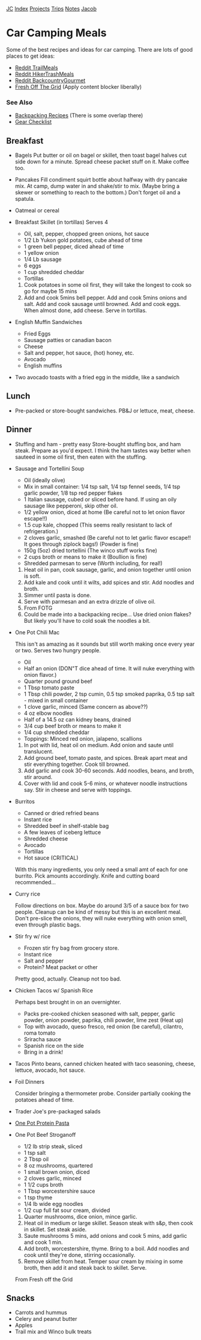 [JC](/index.html) [Index](/index.html) [Projects](/projects.html) [Trips](/trips.html) [Notes](/notes.html) [Jacob](/about.html)

# Car Camping Meals

Some of the best recipes and ideas for car camping. There are lots of good places to get ideas:

- [Reddit TrailMeals](https://old.reddit.com/r/trailmeals/top?t=all)
- [Reddit HikerTrashMeals](https://old.reddit.com/r/HikerTrashMeals/top?t=all)
- [Reddit BackcountryGourmet](https://old.reddit.com/r/Backcountrygourmet/top?t=all)
- [Fresh Off The Grid](https://www.freshoffthegrid.com/backpacking-recipes/) (Apply content blocker liberally)

### See Also

- [Backpacking Recipes](/notes/camping_recipes.html) (There is some overlap there)
- [Gear Checklist](/notes/gear_checklist.html)

## Breakfast

- Bagels Put butter or oil on bagel or skillet, then toast bagel halves cut side down for a minute. Spread cheese packet stuff on it. Make coffee too.
- Pancakes Fill condiment squirt bottle about halfway with dry pancake mix. At camp, dump water in and shake/stir to mix. (Maybe bring a skewer or something to reach to the bottom.) Don't forget oil and a spatula.
- Oatmeal or cereal
- Breakfast Skillet (in tortillas) Serves 4
  
  - Oil, salt, pepper, chopped green onions, hot sauce
  - 1/2 Lb Yukon gold potatoes, cube ahead of time
  - 1 green bell pepper, diced ahead of time
  - 1 yellow onion
  - 1/4 Lb sausage
  - 6 eggs
  - 1 cup shredded cheddar
  - Tortillas
  
  <!--THE END-->
  
  1. Cook potatoes in some oil first, they will take the longest to cook so go for maybe 15 mins
  2. Add and cook 5mins bell pepper. Add and cook 5mins onions and salt. Add and cook sausage until browned. Add and cook eggs. When almost done, add cheese. Serve in tortillas.
- English Muffin Sandwiches
  
  - Fried Eggs
  - Sausage patties or canadian bacon
  - Cheese
  - Salt and pepper, hot sauce, (hot) honey, etc.
  - Avocado
  - English muffins
- Two avocado toasts with a fried egg in the middle, like a sandwich

## Lunch

- Pre-packed or store-bought sandwiches. PB&amp;J or lettuce, meat, cheese.

## Dinner

- Stuffing and ham - pretty easy Store-bought stuffing box, and ham steak. Prepare as you'd expect. I think the ham tastes way better when sauteed in some oil first, then eaten with the stuffing.
- Sausage and Tortellini Soup
  
  - Oil (ideally olive)
  - Mix in small container: 1/4 tsp salt, 1/4 tsp fennel seeds, 1/4 tsp garlic powder, 1/8 tsp red pepper flakes
  - 1 Italian sausage, cubed or sliced before hand. If using an oily sausage like pepperoni, skip other oil.
  - 1/2 yellow onion, diced at home (Be careful not to let onion flavor escape!!)
  - 1.5 cup kale, chopped (This seems really resistant to lack of refrigeration.)
  - 2 cloves garlic, smashed (Be careful not to let garlic flavor escape!! It goes through ziplock bags!) (Powder is fine)
  - 150g (5oz) dried tortellini (The winco stuff works fine)
  - 2 cups broth or means to make it (Boullion is fine)
  - Shredded parmesan to serve (Worth including, for real!)
  
  <!--THE END-->
  
  1. Heat oil in pan, cook sausage, garlic, and onion together until onion is soft.
  2. Add kale and cook until it wilts, add spices and stir. Add noodles and broth.
  3. Simmer until pasta is done.
  4. Serve with parmesan and an extra drizzle of olive oil.
  5. From FOTG
  6. Could be made into a backpacking recipe... Use dried onion flakes? But likely you'll have to cold soak the noodles a bit.
- One Pot Chili Mac
  
  This isn't as amazing as it sounds but still worth making once every year or two. Serves two hungry people.
  
  - Oil
  - Half an onion (DON"T dice ahead of time. It will nuke everything with onion flavor.)
  - Quarter pound ground beef
  - 1 Tbsp tomato paste
  - 1 Tbsp chili powder, 2 tsp cumin, 0.5 tsp smoked paprika, 0.5 tsp salt - mixed in small container
  - 1 clove garlic, minced (Same concern as above??)
  - 4 oz elbow noodles
  - Half of a 14.5 oz can kidney beans, drained
  - 3/4 cup beef broth or means to make it
  - 1/4 cup shredded cheddar
  - Toppings: Minced red onion, jalapeno, scallions
  
  <!--THE END-->
  
  1. In pot with lid, heat oil on medium. Add onion and saute until translucent.
  2. Add ground beef, tomato paste, and spices. Break apart meat and stir everything together. Cook till browned.
  3. Add garlic and cook 30-60 seconds. Add noodles, beans, and broth, stir around.
  4. Cover with lid and cook 5-6 mins, or whatever noodle instructions say. Stir in cheese and serve with toppings.
- Burritos
  
  - Canned or dried refried beans
  - Instant rice
  - Shredded beef in shelf-stable bag
  - A few leaves of iceberg lettuce
  - Shredded cheese
  - Avocado
  - Tortillas
  - Hot sauce (CRITICAL)
  
  With this many ingredients, you only need a small amt of each for one burrito. Pick amounts accordingly. Knife and cutting board recommended...
- Curry rice
  
  Follow directions on box. Maybe do around 3/5 of a sauce box for two people. Cleanup can be kind of messy but this is an excellent meal. Don't pre-slice the onions, they will nuke everything with onion smell, even through plastic bags.
- Stir fry w/ rice
  
  - Frozen stir fry bag from grocery store.
  - Instant rice
  - Salt and pepper
  - Protein? Meat packet or other
  
  Pretty good, actually. Cleanup not too bad.
- Chicken Tacos w/ Spanish Rice
  
  Perhaps best brought in on an overnighter.
  
  - Packs pre-cooked chicken seasoned with salt, pepper, garlic powder, onion powder, paprika, chili powder, lime zest (Heat up)
  - Top with avocado, queso fresco, red onion (be careful), cilantro, roma tomato
  - Sriracha sauce
  - Spanish rice on the side
  - Bring in a drink!
- Tacos Pinto beans, canned chicken heated with taco seasoning, cheese, lettuce, avocado, hot sauce.
- Foil Dinners
  
  Consider bringing a thermometer probe. Consider partially cooking the potatoes ahead of time.
- Trader Joe's pre-packaged salads
- [One Pot Protein Pasta](https://www.freshoffthegrid.com/wprm_print/4700)
- One Pot Beef Stroganoff
  
  - 1/2 lb strip steak, sliced
  - 1 tsp salt
  - 2 Tbsp oil
  - 8 oz mushrooms, quartered
  - 1 small brown onion, diced
  - 2 cloves garlic, minced
  - 1 1/2 cups broth
  - 1 Tbsp worcestershire sauce
  - 1 tsp thyme
  - 1/4 lb wide egg noodles
  - 1/2 cup full fat sour cream, divided
  
  <!--THE END-->
  
  1. Quarter mushrooms, dice onion, mince garlic.
  2. Heat oil in medium or large skillet. Season steak with s&amp;p, then cook in skillet. Set steak aside.
  3. Saute mushrooms 5 mins, add onions and cook 5 mins, add garlic and cook 1 min.
  4. Add broth, worcestershire, thyme. Bring to a boil. Add noodles and cook until they're done, stirring occasionally.
  5. Remove skillet from heat. Temper sour cream by mixing in some broth, then add it and steak back to skillet. Serve.
  
  From Fresh off the Grid

## Snacks

- Carrots and hummus
- Celery and peanut butter
- Apples
- Trail mix and Winco bulk treats
